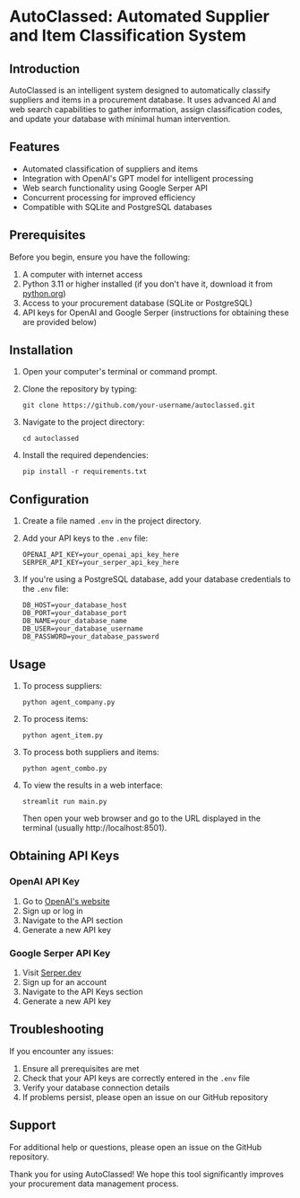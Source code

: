 # AutoClassed: Automated Supplier and Item Classification System

## Introduction

AutoClassed is an intelligent system designed to automatically classify suppliers and items in a procurement database. It uses advanced AI and web search capabilities to gather information, assign classification codes, and update your database with minimal human intervention.

## Features

- Automated classification of suppliers and items
- Integration with OpenAI's GPT model for intelligent processing
- Web search functionality using Google Serper API
- Concurrent processing for improved efficiency
- Compatible with SQLite and PostgreSQL databases

## Prerequisites

Before you begin, ensure you have the following:

1. A computer with internet access
2. Python 3.11 or higher installed (if you don't have it, download it from [python.org](https://www.python.org/downloads/))
3. Access to your procurement database (SQLite or PostgreSQL)
4. API keys for OpenAI and Google Serper (instructions for obtaining these are provided below)

## Installation

1. Open your computer's terminal or command prompt.

2. Clone the repository by typing:
   ```
   git clone https://github.com/your-username/autoclassed.git
   ```

3. Navigate to the project directory:
   ```
   cd autoclassed
   ```

4. Install the required dependencies:
   ```
   pip install -r requirements.txt
   ```

## Configuration

1. Create a file named `.env` in the project directory.

2. Add your API keys to the `.env` file:
   ```
   OPENAI_API_KEY=your_openai_api_key_here
   SERPER_API_KEY=your_serper_api_key_here
   ```

3. If you're using a PostgreSQL database, add your database credentials to the `.env` file:
   ```
   DB_HOST=your_database_host
   DB_PORT=your_database_port
   DB_NAME=your_database_name
   DB_USER=your_database_username
   DB_PASSWORD=your_database_password
   ```

## Usage

1. To process suppliers:
   ```
   python agent_company.py
   ```

2. To process items:
   ```
   python agent_item.py
   ```

3. To process both suppliers and items:
   ```
   python agent_combo.py
   ```

4. To view the results in a web interface:
   ```
   streamlit run main.py
   ```
   Then open your web browser and go to the URL displayed in the terminal (usually http://localhost:8501).

## Obtaining API Keys

### OpenAI API Key
1. Go to [OpenAI's website](https://openai.com/)
2. Sign up or log in
3. Navigate to the API section
4. Generate a new API key

### Google Serper API Key
1. Visit [Serper.dev](https://serper.dev/)
2. Sign up for an account
3. Navigate to the API Keys section
4. Generate a new API key

## Troubleshooting

If you encounter any issues:
1. Ensure all prerequisites are met
2. Check that your API keys are correctly entered in the `.env` file
3. Verify your database connection details
4. If problems persist, please open an issue on our GitHub repository

## Support

For additional help or questions, please open an issue on the GitHub repository.

Thank you for using AutoClassed! We hope this tool significantly improves your procurement data management process.
